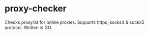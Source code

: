 # proxy-checker
Checks proxylist for online proxies. Supports https, socks4 &amp; socks5 protocol. Written in GO.
